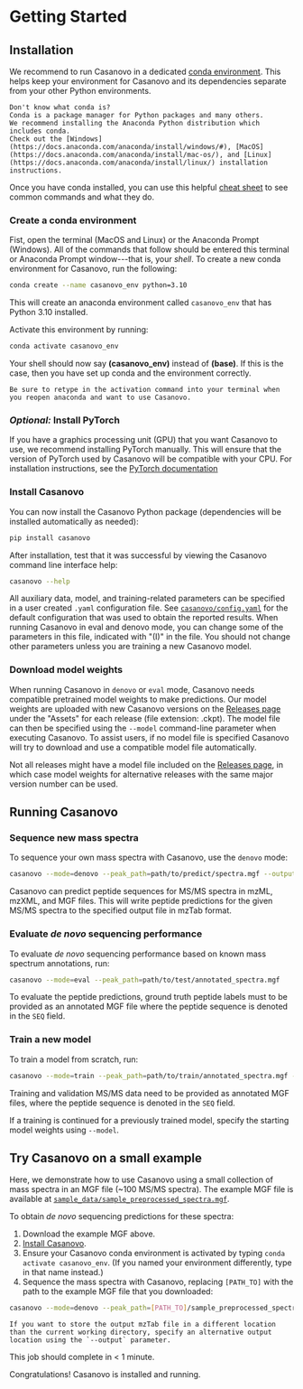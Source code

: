 # Getting Started

## Installation

We recommend to run Casanovo in a dedicated [conda environment](https://docs.conda.io/en/latest/).
This helps keep your environment for Casanovo and its dependencies separate from your other Python environments.

```{Note}
Don't know what conda is?
Conda is a package manager for Python packages and many others.
We recommend installing the Anaconda Python distribution which includes conda.
Check out the [Windows](https://docs.anaconda.com/anaconda/install/windows/#), [MacOS](https://docs.anaconda.com/anaconda/install/mac-os/), and [Linux](https://docs.anaconda.com/anaconda/install/linux/) installation instructions.
```

Once you have conda installed, you can use this helpful [cheat sheet](https://docs.conda.io/projects/conda/en/4.6.0/_downloads/52a95608c49671267e40c689e0bc00ca/conda-cheatsheet.pdf) to see common commands and what they do.

### Create a conda environment

Fist, open the terminal (MacOS and Linux) or the Anaconda Prompt (Windows).
All of the commands that follow should be entered this terminal or Anaconda Prompt window---that is, your *shell*.
To create a new conda environment for Casanovo, run the following:

```sh
conda create --name casanovo_env python=3.10
```

This will create an anaconda environment called `casanovo_env` that has Python 3.10 installed.

Activate this environment by running:

```sh
conda activate casanovo_env
```

Your shell should now say **(casanovo_env)** instead of **(base)**.
If this is the case, then you have set up conda and the environment correctly.

```{note}
Be sure to retype in the activation command into your terminal when you reopen anaconda and want to use Casanovo.
```

### *Optional:* Install PyTorch

If you have a graphics processing unit (GPU) that you want Casanovo to use, we recommend installing PyTorch manually.
This will ensure that the version of PyTorch used by Casanovo will be compatible with your CPU.
For installation instructions, see the [PyTorch documentation](https://pytorch.org/get-started/locally/#start-locally)

### Install Casanovo

You can now install the Casanovo Python package (dependencies will be installed automatically as needed):

```sh
pip install casanovo
```

After installation, test that it was successful by viewing the Casanovo command line interface help:
```sh
casanovo --help
```

All auxiliary data, model, and training-related parameters can be specified in a user created `.yaml` configuration file.
See [`casanovo/config.yaml`](https://github.com/Noble-Lab/casanovo/blob/main/casanovo/config.yaml) for the default configuration that was used to obtain the reported results. When running Casanovo in eval and denovo mode, you can change some of the parameters in this file, indicated with "(I)" in the file. You should not change other parameters unless you are training a new Casanovo model.


### Download model weights

When running Casanovo in `denovo` or `eval` mode, Casanovo needs compatible pretrained model weights to make predictions.
Our model weights are uploaded with new Casanovo versions on the [Releases page](https://github.com/Noble-Lab/casanovo/releases) under the "Assets" for each release (file extension: .ckpt).
The model file can then be specified using the `--model` command-line parameter when executing Casanovo.
To assist users, if no model file is specified Casanovo will try to download and use a compatible model file automatically.

Not all releases might have a model file included on the [Releases page](https://github.com/Noble-Lab/casanovo/releases), in which case model weights for alternative releases with the same major version number can be used.

## Running Casanovo

### Sequence new mass spectra

To sequence your own mass spectra with Casanovo, use the `denovo` mode:

```sh
casanovo --mode=denovo --peak_path=path/to/predict/spectra.mgf --output=path/to/output
```

Casanovo can predict peptide sequences for MS/MS spectra in mzML, mzXML, and MGF files.
This will write peptide predictions for the given MS/MS spectra to the specified output file in mzTab format.

### Evaluate *de novo* sequencing performance

To evaluate _de novo_ sequencing performance based on known mass spectrum annotations, run:

```sh
casanovo --mode=eval --peak_path=path/to/test/annotated_spectra.mgf
```

To evaluate the peptide predictions, ground truth peptide labels must to be provided as an annotated MGF file where the peptide sequence is denoted in the `SEQ` field.

### Train a new model

To train a model from scratch, run:

```sh
casanovo --mode=train --peak_path=path/to/train/annotated_spectra.mgf --peak_path_val=path/to/validation/annotated_spectra.mgf
```

Training and validation MS/MS data need to be provided as annotated MGF files, where the peptide sequence is denoted in the `SEQ` field.

If a training is continued for a previously trained model, specify the starting model weights using `--model`.

## Try Casanovo on a small example

Here, we demonstrate how to use Casanovo using a small collection of mass spectra in an MGF file (~100 MS/MS spectra).
The example MGF file is available at [`sample_data/sample_preprocessed_spectra.mgf`](https://github.com/Noble-Lab/casanovo/blob/main/sample_data/sample_preprocessed_spectra.mgf`).

To obtain *de novo* sequencing predictions for these spectra:
1. Download the example MGF above.
2. [Install Casanovo](#installation).
3. Ensure your Casanovo conda environment is activated by typing `conda activate casanovo_env`. (If you named your environment differently, type in that name instead.)
4. Sequence the mass spectra with Casanovo, replacing `[PATH_TO]` with the path to the example MGF file that you downloaded:
```sh
casanovo --mode=denovo --peak_path=[PATH_TO]/sample_preprocessed_spectra.mgf
```

```{note}
If you want to store the output mzTab file in a different location than the current working directory, specify an alternative output location using the `--output` parameter.
```

This job should complete in < 1 minute.

Congratulations! Casanovo is installed and running.
